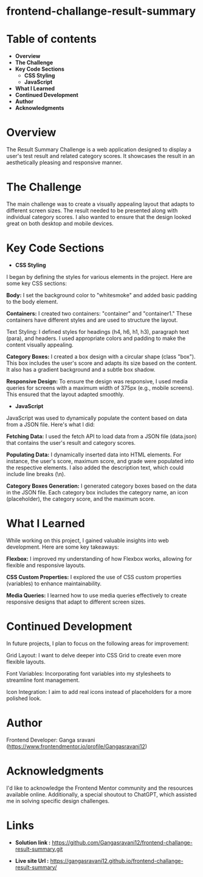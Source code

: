 # frontend-challange-result-summary

# Table of contents 

  * **Overview**
  * **The Challenge**
  * **Key Code Sections**
       * **CSS Styling**
       * **JavaScript**
  * **What I Learned**
  * **Continued Development**
  * **Author**
  * **Acknowledgments**

 # Overview
 
The Result Summary Challenge is a web application designed to display a user's test result and related category scores. It showcases the result in an aesthetically pleasing and responsive manner.

 # The Challenge
 
The main challenge was to create a visually appealing layout that adapts to different screen sizes. The result needed to be presented along with individual category scores. I also wanted to ensure that the design looked great on both desktop and mobile devices.

# Key Code Sections

* **CSS Styling**

I began by defining the styles for various elements in the project. Here are some key CSS sections:

**Body:** I set the background color to "whitesmoke" and added basic padding to the body element.

**Containers:** I created two containers: "container" and "container1." These containers have different styles and are used to structure the layout.

Text Styling: I defined styles for headings (h4, h6, h1, h3), paragraph text (para), and headers. I used appropriate colors and padding to make the content visually appealing.

**Category Boxes:** I created a box design with a circular shape (class "box"). This box includes the user's score and adapts its size based on the content. It also has a gradient background and a subtle box shadow.

**Responsive Design:** To ensure the design was responsive, I used media queries for screens with a maximum width of 375px (e.g., mobile screens). This ensured that the layout adapted smoothly.

* **JavaScript**

JavaScript was used to dynamically populate the content based on data from a JSON file. Here's what I did:

**Fetching Data:** I used the fetch API to load data from a JSON file (data.json) that contains the user's result and category scores.

**Populating Data:** I dynamically inserted data into HTML elements. For instance, the user's score, maximum score, and grade were populated into the respective elements. I also added the description text, which could include line breaks (\n).

**Category Boxes Generation:** I generated category boxes based on the data in the JSON file. Each category box includes the category name, an icon (placeholder), the category score, and the maximum score.

# What I Learned

While working on this project, I gained valuable insights into web development. Here are some key takeaways:

**Flexbox:** I improved my understanding of how Flexbox works, allowing for flexible and responsive layouts.

**CSS Custom Properties:** I explored the use of CSS custom properties (variables) to enhance maintainability.

**Media Queries:** I learned how to use media queries effectively to create responsive designs that adapt to different screen sizes.

# Continued Development

In future projects, I plan to focus on the following areas for improvement:

Grid Layout: I want to delve deeper into CSS Grid to create even more flexible layouts.

Font Variables: Incorporating font variables into my stylesheets to streamline font management.

Icon Integration: I aim to add real icons instead of placeholders for a more polished look.

# Author

Frontend Developer: Ganga sravani (https://www.frontendmentor.io/profile/Gangasravani12)

# Acknowledgments

I'd like to acknowledge the Frontend Mentor community and the resources available online. Additionally, a special shoutout to ChatGPT, which assisted me in solving specific design challenges.

 # Links

 * **Solution link :** https://github.com/Gangasravani12/frontend-challange-result-summary.git

 * **Live site Url :**  https://gangasravani12.github.io/frontend-challange-result-summary/
